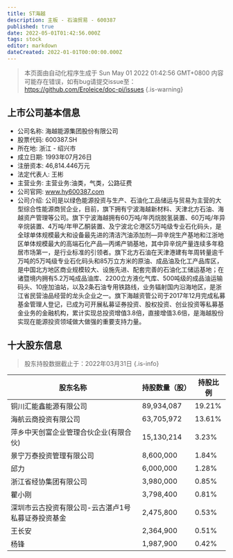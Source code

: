 ```yaml
---
title: ST海越
description: 主板 - 石油贸易 - 600387
published: true
date: 2022-05-01T01:42:56.000Z
tags: stock
editor: markdown
dateCreated: 2022-01-01T00:00:00.000Z
---
```


> 本页面由自动化程序生成于 Sun May 01 2022 01:42:56 GMT+0800
> 内容可能存在错误，如有bug请提交issue至：https://github.com/Eroleice/doc-pi/issues
{.is-warning}

## 上市公司基本信息
- 公司名称: 海越能源集团股份有限公司
- 股票代码: 600387.SH
- 所在地: 浙江 - 绍兴市
- 成立日期: 1993年07月26日
- 注册资本: 46,814.446万元
- 法定代表人: 王彬
- 主营业务: 主营业务:油类，气类，公路征费
- 公司官网: www.hy600387.com
- 公司介绍: 公司是以绿色能源投资与生产、石油化工品储运与贸易为主营的大型综合性能源商贸企业，目前，旗下拥有宁波海越新材料、天津北方石油、海越资产管理等公司。旗下宁波海越拥有60万吨/年丙烷脱氢装置、60万吨/年异辛烷装置、4万吨/年甲乙酮装置、及宁波北仑港区5万吨级专业石化码头，是全球单体规模最大和设备最先进的清洁汽油添加剂—异辛烷生产基地和江浙地区单体规模最大的高端石化产品—丙烯产销基地，其中异辛烷产量连续多年稳居市场第一，是行业标准的引领者。旗下北方石油在天津港建有年周转量逾千万吨的5万吨级专业石化码头和85万立方米的原油、成品油及化工产品库区，是中国北方地区商业规模较大、设施先进、配套完善的石油化工储运基地；在诸暨境内拥有5.2万吨成品油库、2200立方液化气库、500吨级的成品油运输码头、10座加油站，以及2条石油专用铁路线，业务辐射国内沿海地区，是浙江省民营油品经营的龙头企业之一。旗下海越资管公司于2017年12月完成私募基金管理人登记，已成为可开展私募证券投资、股权投资、创业投资等私募基金业务的金融机构，累计实现总投资增值3.8倍，直接增值3.6倍，是海越股份实现在能源投资领域做大做强的重要支持力量。


## 十大股东信息
> 股东持股数据截止于：2022年03月31日
{.is-info}

| 股东名称 | 持股数量（股） | 持股比例 |
| --- | --- | --- |
| 铜川汇能鑫能源有限公司 | 89,934,087 | 19.21% |
| 海航云商投资有限公司 | 63,705,972 | 13.61% |
| 萍乡中天创富企业管理合伙企业(有限合伙) | 15,130,214 | 3.23% |
| 景宁万泰投资管理有限公司 | 8,600,000 | 1.84% |
| 邱力 | 6,000,000 | 1.28% |
| 浙江省经协集团有限公司 | 3,980,000 | 0.85% |
| 瞿小刚 | 3,798,400 | 0.81% |
| 深圳市云古投资有限公司-云古湛卢1号私募证券投资基金 | 2,475,800 | 0.53% |
| 王长安 | 2,364,900 | 0.51% |
| 杨锋 | 1,987,900 | 0.42% |




